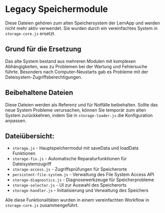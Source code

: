 # Legacy Speichermodule

Diese Dateien gehören zum alten Speichersystem der LernApp und werden nicht mehr aktiv verwendet. Sie wurden durch ein vereinfachtes System in `storage-core.js` ersetzt.

## Grund für die Ersetzung

Das alte System bestand aus mehreren Modulen mit komplexen Abhängigkeiten, was zu Problemen bei der Wartung und Fehlersuche führte. Besonders nach Computer-Neustarts gab es Probleme mit der Dateisystem-Zugriffsberechtigungen.

## Beibehaltene Dateien

Diese Dateien werden als Referenz und für Notfälle beibehalten. Sollte das neue System Probleme verursachen, können Sie temporär zum alten System zurückkehren, indem Sie in `storage-loader.js` die Konfiguration anpassen.

## Dateiübersicht:

- `storage.js` - Hauptspeichermodul mit saveData und loadData Funktionen
- `storage-fix.js` - Automatische Reparaturfunktionen für Dateisystemzugriff
- `storage-access.js` - Zugriffsprüfungen für Speicherorte
- `persistent-file-system.js` - Verwaltung des File System Access API
- `storage-diagnostics.js` - Diagnosewerkzeuge für Speicherprobleme
- `storage-selector.js` - UI zur Auswahl des Speicherorts
- `storage-handler.js` - Initialisierung und Verwaltung des Speichers

Alle diese Funktionalitäten wurden in einem vereinfachten Workflow in `storage-core.js` zusammengeführt.
